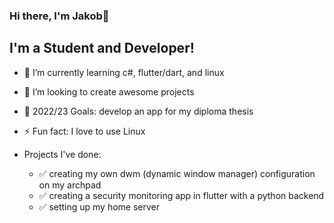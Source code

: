 ### Hi there, I'm Jakob👋


## I'm a Student and Developer!

- 🌱 I’m currently learning c#, flutter/dart, and linux
- 👯 I’m looking to create awesome projects
- 🥅 2022/23 Goals: develop an app for my diploma thesis 
- ⚡ Fun fact: I love to use Linux

- Projects I've done:
  - ✅ creating my own dwm (dynamic window manager) configuration on my archpad
  - ✅ creating a security monitoring app in flutter with a python backend 
  - ✅ setting up my home server 

<br />

